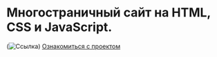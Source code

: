 # Многостраничный сайт на HTML, CSS и JavaScript.
(![Ссылка]([]))
[Ознакомиться с проектом](https://answer-0885.github.io/Diplom_project/dist/index.html)
